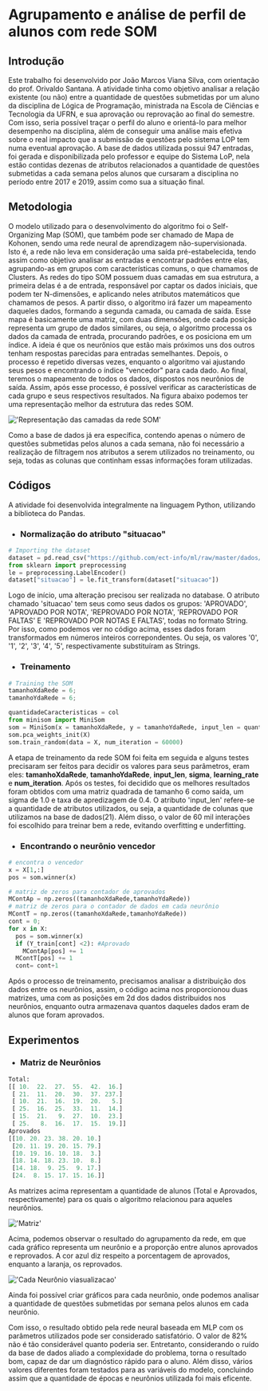 # Agrupamento e análise de perfil de alunos com rede SOM   

## Introdução
Este trabalho foi desenvolvido por João Marcos Viana Silva, com orientação do prof. Orivaldo Santana. 
A atividade tinha como objetivo analisar a relação existente (ou não) entre a quantidade de questões submetidas por um aluno da disciplina de Lógica de Programação, ministrada na Escola de Ciências e Tecnologia da UFRN, e sua aprovação ou reprovação ao final do semestre. Com isso, seria possível traçar o perfil do aluno e orientá-lo para melhor desempenho na disciplina, além de conseguir uma análise mais efetiva sobre o real impacto que a submissão de questões pelo sistema LOP tem numa eventual aprovação. 
A base de dados utilizada possui 947 entradas, foi gerada e disponibilizada pelo professor e equipe do Sistema LoP, 
nela estão contidas dezenas de atributos relacionados a quantidade de questões submetidas a cada semana pelos alunos que cursaram a disciplina no período entre 2017 e 2019, assim como sua a situação final.

## Metodologia 
O modelo utilizado para o desenvolvimento do algoritmo foi o Self-Organizing Map (SOM), que também pode ser chamado de Mapa de Kohonen, sendo uma rede neural de aprendizagem não-supervisionada. Isto é, a rede não leva em consideração uma saída pré-estabelecida, tendo assim como objetivo analisar as entradas e encontrar padrões entre elas, agrupando-as em grupos com características comuns, o que chamamos de Clusters. As redes do tipo SOM possuem duas camadas em sua estrutura, a primeira delas é a de entrada, responsável por captar os dados iniciais, que podem ter N-dimensões, e aplicando neles atributos matemáticos que chamamos de pesos. A partir disso, o algoritmo irá fazer um mapeamento daqueles dados, formando a segunda camada, ou camada de saída. Esse mapa é basicamente uma matriz, com duas dimensões, onde cada posição representa um grupo de dados similares, ou seja, o algoritmo processa os dados da camada de entrada, procurando padrões, e os posiciona em um índice. A ideia é que os neurônios que estão mais próximos uns dos outros tenham respostas parecidas para entradas semelhantes. Depois, o processo é repetido diversas vezes, enquanto o algoritmo vai ajustando seus pesos e encontrando o índice "vencedor" para cada dado. Ao final, teremos o mapeamento de todos os dados, dispostos nos neurônios de saída. Assim, após esse processo, é possível verificar as características de cada grupo e seus respectivos resultados. Na figura abaixo podemos ter uma representação melhor da estrutura das redes SOM.

!['Representação das camadas da rede SOM'](https://encrypted-tbn0.gstatic.com/images?q=tbn%3AANd9GcR1x4NvuAXBPGIhI9a3991XLkEmI3ZGbPuE0CU-6q0oMVOCJXW5)

Como a base de dados já era específica, contendo apenas o número de questões submetidas pelos alunos a cada semana, não foi necessário a realização de filtragem nos atributos a serem utilizados no treinamento, ou seja, todas as colunas que continham essas informações foram utilizadas.

## Códigos 
A atividade foi desenvolvida integralmente na linguagem Python, utilizando a biblioteca do Pandas.

* <h3>Normalização do atributo "situacao"</h3>
~~~ python
# Importing the dataset
dataset = pd.read_csv("https://github.com/ect-info/ml/raw/master/dados/lop_submissao_semana.csv");
from sklearn import preprocessing
le = preprocessing.LabelEncoder()
dataset["situacao"] = le.fit_transform(dataset["situacao"])
~~~
Logo de início, uma alteração precisou ser realizada no database. O atributo chamado 'situacao' tem seus como seus dados os grupos: 'APROVADO', 'APROVADO POR NOTA', 'REPROVADO POR NOTA', 'REPROVADO POR FALTAS' E 'REPROVADO POR NOTAS E FALTAS', todas no formato String. Por isso, como podemos ver no código acima, esses dados foram transformados em números inteiros correpondentes. Ou seja, os valores '0', '1', '2', '3', '4', '5', respectivamente substituíram as Strings.

* <h3>Treinamento</h3>
~~~ python
# Training the SOM
tamanhoXdaRede = 6; 
tamanhoYdaRede = 6; 

quantidadeCaracteristicas = col
from minisom import MiniSom
som = MiniSom(x = tamanhoXdaRede, y = tamanhoYdaRede, input_len = quantidadeCaracteristicas, sigma = 1.0, learning_rate = 0.4)
som.pca_weights_init(X)
som.train_random(data = X, num_iteration = 60000)
~~~
A etapa de treinamento da rede SOM foi feita em seguida e alguns testes precisaram ser feitos para decidir os valores para seus parâmetros, eram eles: **tamanhoXdaRede**, **tamanhoYdaRede**, **input_len**, **sigma**, **learning_rate** e **num_iteration**. Após os testes, foi decidido que os melhores resultados foram obtidos com uma matriz quadrada de tamanho 6 como saída, um sigma de 1.0 e taxa de apredizagem de 0.4. O atributo 'input_len' refere-se a quantidade de atributos utilizados, ou seja, a quantidade de colunas que utilizamos na base de dados(21). Além disso, o valor de 60 mil interações foi escolhido para treinar bem a rede, evitando overfitting e underfitting.  

* <h3>Encontrando o neurônio vencedor</h3>
~~~ python
# encontra o vencedor 
x = X[1,:]
pos = som.winner(x)

# matriz de zeros para contador de aprovados 
MContAp = np.zeros((tamanhoXdaRede,tamanhoYdaRede))
# matriz de zeros para o contador de dados em cada neurônio 
MContT = np.zeros((tamanhoXdaRede,tamanhoYdaRede))
cont = 0; 
for x in X: 
  pos = som.winner(x)
  if (Y_train[cont] <2): #Aprovado 
    MContAp[pos] += 1
  MContT[pos] += 1
  cont= cont+1
~~~
Após o processo de treinamento, precisamos analisar a distribuição dos dados entre os neurônios, assim, o código acima nos proporcionou duas matrizes, uma com as posições em 2d dos dados distribuidos nos neurônios, enquanto outra armazenava quantos daqueles dados eram de alunos que foram aprovados.

## Experimentos 
* <h3>Matriz de Neurônios</h3>
~~~ python
Total:
[[ 10.  22.  27.  55.  42.  16.]
 [ 21.  11.  20.  30.  37. 237.]
 [ 10.  21.  16.  19.  20.   5.]
 [ 25.  16.  25.  33.  11.  14.]
 [ 15.  21.   9.  27.  10.  23.]
 [ 25.   8.  16.  17.  15.  19.]]
Aprovados
[[10. 20. 23. 38. 20. 10.]
 [20. 11. 19. 20. 15. 79.]
 [10. 19. 16. 10. 18.  3.]
 [18. 14. 18. 23. 10.  8.]
 [14. 18.  9. 25.  9. 17.]
 [24.  8. 15. 17. 15. 16.]]
~~~
As matrizes acima representam a quantidade de alunos (Total e Aprovados, respectivamente) para os quais o algoritmo relacionou para aqueles neurônios.

!['Matriz'](https://github.com/jota-emi/ML/blob/master/resultado%20neur%C3%B4nios.png?raw=true)

Acima, podemos observar o resultado do agrupamento da rede, em que cada gráfico representa um neurônio e a proporção entre alunos aprovados e reprovados. A cor azul diz respeito a porcentagem de aprovados, enquanto a laranja, os reprovados.

!['Cada Neurônio viasualizacao'](https://github.com/jota-emi/ML/blob/master/cadaneur%C3%B4nio.png?raw=true)

Ainda foi possível criar gráficos para cada neurônio, onde podemos analisar a quantidade de questões submetidas por semana pelos alunos em cada neurônio.

Com isso, o resultado obtido pela rede neural baseada em MLP com os parâmetros utilizados pode ser considerado satisfatório. O valor de 82% não é tão considerável quanto poderia ser. Entretanto, considerando o ruído da base de dados aliado a complexidade do problema, torna o resultado bom, capaz de dar um diagnóstico rápido para o aluno. Além disso, vários valores diferentes foram testados para as variáveis do modelo, concluindo assim que a quantidade de épocas e neurônios utilizada foi mais eficente.

